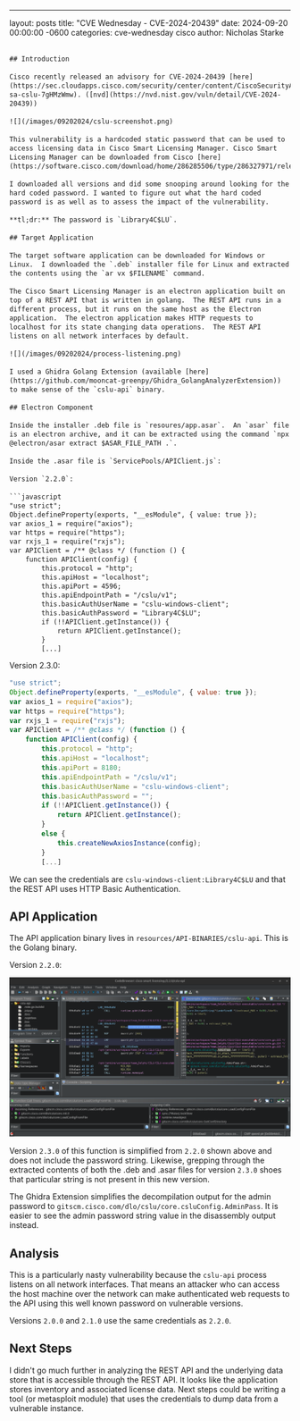 ---
layout: posts
title: "CVE Wednesday - CVE-2024-20439"
date: 2024-09-20 00:00:00 -0600
categories: cve-wednesday cisco
author: Nicholas Starke
```

## Introduction

Cisco recently released an advisory for CVE-2024-20439 [here](https://sec.cloudapps.cisco.com/security/center/content/CiscoSecurityAdvisory/cisco-sa-cslu-7gHMzWmw). ([nvd](https://nvd.nist.gov/vuln/detail/CVE-2024-20439))

![](/images/09202024/cslu-screenshot.png)

This vulnerability is a hardcoded static password that can be used to access licensing data in Cisco Smart Licensing Manager. Cisco Smart Licensing Manager can be downloaded from Cisco [here](https://software.cisco.com/download/home/286285506/type/286327971/release/2.3.0)

I downloaded all versions and did some snooping around looking for the hard coded password. I wanted to figure out what the hard coded password is as well as to assess the impact of the vulnerability.

**tl;dr:** The password is `Library4C$LU`.  

## Target Application

The target software application can be downloaded for Windows or Linux.  I downloaded the `.deb` installer file for Linux and extracted the contents using the `ar vx $FILENAME` command.

The Cisco Smart Licensing Manager is an electron application built on top of a REST API that is written in golang.  The REST API runs in a different process, but it runs on the same host as the Electron application.  The electron application makes HTTP requests to localhost for its state changing data operations.  The REST API listens on all network interfaces by default.  

![](/images/09202024/process-listening.png)

I used a Ghidra Golang Extension (available [here](https://github.com/mooncat-greenpy/Ghidra_GolangAnalyzerExtension)) to make sense of the `cslu-api` binary.  

## Electron Component

Inside the installer .deb file is `resoures/app.asar`.  An `asar` file is an electron archive, and it can be extracted using the command `npx @electron/asar extract $ASAR_FILE_PATH .`.

Inside the .asar file is `ServicePools/APIClient.js`:

Version `2.2.0`:

```javascript
"use strict";
Object.defineProperty(exports, "__esModule", { value: true });
var axios_1 = require("axios");
var https = require("https");
var rxjs_1 = require("rxjs");
var APIClient = /** @class */ (function () {
    function APIClient(config) {
        this.protocol = "http";
        this.apiHost = "localhost";
        this.apiPort = 4596;
        this.apiEndpointPath = "/cslu/v1";
        this.basicAuthUserName = "cslu-windows-client";
        this.basicAuthPassword = "Library4C$LU";
        if (!!APIClient.getInstance()) {
            return APIClient.getInstance();
        }
        [...]
```

Version 2.3.0:

```javascript
"use strict";
Object.defineProperty(exports, "__esModule", { value: true });
var axios_1 = require("axios");
var https = require("https");
var rxjs_1 = require("rxjs");
var APIClient = /** @class */ (function () {
    function APIClient(config) {
        this.protocol = "http";
        this.apiHost = "localhost";
        this.apiPort = 8180;
        this.apiEndpointPath = "/cslu/v1"; 
        this.basicAuthUserName = "cslu-windows-client";
        this.basicAuthPassword = "";
        if (!!APIClient.getInstance()) {
            return APIClient.getInstance();
        }
        else {
            this.createNewAxiosInstance(config);
        }
        [...]
```

We can see the credentials are `cslu-windows-client:Library4C$LU` and that the REST API uses HTTP Basic Authentication.

## API Application

The API application binary lives in `resources/API-BINARIES/cslu-api`. This is the Golang binary.

Version `2.2.0`:

![](/images/09202024/ghidra-admin-passwd.png)

Version `2.3.0` of this function is simplified from `2.2.0` shown above and does not include the password string.  Likewise, grepping through the extracted contents of both the .deb and .asar files for version `2.3.0` shoes that particular string is not present in this new version.

The Ghidra Extension simplifies the decompilation output for the admin password to `gitscm.cisco.com/dlo/cslu/core.csluConfig.AdminPass`.  It is easier to see the admin password string value in the disassembly output instead.

## Analysis

This is a particularly nasty vulnerability because the `cslu-api` process listens on all network interfaces.  That means an attacker who can access the host machine over the network can make authenticated web requests to the API using this well known password on vulnerable versions.  

Versions `2.0.0` and `2.1.0` use the same credentials as `2.2.0`.  

## Next Steps

I didn't go much further in analyzing the REST API and the underlying data store that is accessible through the REST API.  It looks like the application stores inventory and associated license data.  Next steps could be writing a tool (or metasploit module) that uses the credentials to dump data from a vulnerable instance.  
